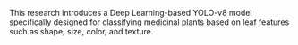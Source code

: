 This research introduces a Deep Learning-based YOLO-v8 model specifically designed for classifying medicinal plants based on leaf features such as shape, size, color, and texture. 

